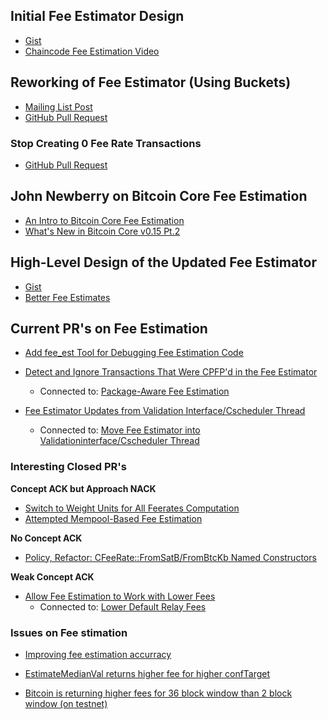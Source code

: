 ## Initial Fee Estimator Design

- [Gist](https://gist.github.com/gavinandresen/6548612)
- [Chaincode Fee Estimation Video](https://www.youtube.com/watch?v=PYA1f2xlIOM&pp=ygUYY2hhaW5jb2RlIGZlZSBlc3RpbWF0aW9u)

## Reworking of Fee Estimator (Using Buckets)

- [Mailing List Post](https://www.mail-archive.com/bitcoin-development@lists.sourceforge.net/msg06405.html)
- [GitHub Pull Request](https://github.com/bitcoin/bitcoin/pull/5159)

### Stop Creating 0 Fee Rate Transactions

- [GitHub Pull Request](https://github.com/bitcoin/bitcoin/pull/7022)

## John Newberry on Bitcoin Core Fee Estimation

- [An Intro to Bitcoin Core Fee Estimation](https://johnnewbery.com/an-intro-to-bitcoin-core-fee-estimation/)
- [What's New in Bitcoin Core v0.15 Pt.2](https://johnnewbery.com/whats-new-in-bitcoin-core-v0.15-pt2/)

## High-Level Design of the Updated Fee Estimator

- [Gist](https://gist.github.com/morcos/d3637f015bc4e607e1fd10d8351e9f41)
- [Better Fee Estimates](https://github.com/bitcoin/bitcoin/pull/10199)

## Current PR's on Fee Estimation

- [Add fee_est Tool for Debugging Fee Estimation Code](https://github.com/bitcoin/bitcoin/pull/10443)

- [Detect and Ignore Transactions That Were CPFP'd in the Fee Estimator](https://github.com/bitcoin/bitcoin/pull/25380)
    - Connected to: [Package-Aware Fee Estimation](https://github.com/bitcoin/bitcoin/pull/23074)

- [Fee Estimator Updates from Validation Interface/Cscheduler Thread](https://github.com/bitcoin/bitcoin/pull/28368)
    - Connected to: [Move Fee Estimator into Validationinterface/Cscheduler Thread](https://github.com/bitcoin/bitcoin/pull/11775)

### Interesting Closed PR's

**Concept ACK but Approach NACK**
- [Switch to Weight Units for All Feerates Computation](https://github.com/bitcoin/bitcoin/pull/17566)
- [Attempted Mempool-Based Fee Estimation](https://github.com/bitcoin/bitcoin/pull/12966)

**No Concept ACK**
- [Policy, Refactor: CFeeRate::FromSatB/FromBtcKb Named Constructors](https://github.com/bitcoin/bitcoin/pull/20790)

**Weak Concept ACK**
- [Allow Fee Estimation to Work with Lower Fees](https://github.com/bitcoin/bitcoin/pull/13990)
    - Connected to: [Lower Default Relay Fees](https://github.com/bitcoin/bitcoin/pull/13922)

### Issues on Fee stimation

- [Improving fee estimation accurracy](https://github.com/bitcoin/bitcoin/issues/27995)

- [EstimateMedianVal returns higher fee for higher confTarget](https://github.com/bitcoin/bitcoin/issues/20725)

- [Bitcoin is returning higher fees for 36 block window than 2 block window (on testnet)](https://github.com/bitcoin/bitcoin/issues/11800)